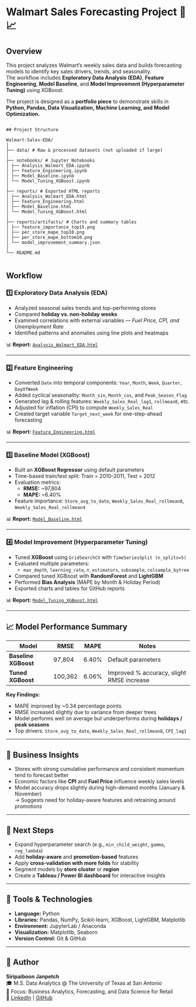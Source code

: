 # Walmart Sales Forecasting Project 🛒📈

## Overview
This project analyzes Walmart’s weekly sales data and builds forecasting models to identify key sales drivers, trends, and seasonality.  
The workflow includes **Exploratory Data Analysis (EDA)**, **Feature Engineering**, **Model Baseline**, and **Model Improvement (Hyperparameter Tuning)** using XGBoost.  

The project is designed as a **portfolio piece** to demonstrate skills in  
**Python, Pandas, Data Visualization, Machine Learning, and Model Optimization.**




```

## Project Structure

Walmart-Sales-EDA/
│
├── data/ # Raw & processed datasets (not uploaded if large)
│
├── notebooks/ # Jupyter Notebooks
│ ├── Analysis_Walmart_EDA.ipynb
│ ├── Feature_Engineering.ipynb
│ ├── Model_Baseline.ipynb
│ └── Model_Tuning_XGBoost.ipynb
│
├── reports/ # Exported HTML reports
│ ├── Analysis_Walmart_EDA.html
│ ├── Feature_Engineering.html
│ ├── Model_Baseline.html
│ └── Model_Tuning_XGBoost.html
│
├── reports/artifacts/ # Charts and summary tables
│ ├── feature_importance_top15.png
│ ├── per_store_mape_top10.png
│ ├── per_store_mape_bottom10.png
│ └── model_improvement_summary.json
│
└── README.md


```

## Workflow

### 1️⃣ Exploratory Data Analysis (EDA)
- Analyzed seasonal sales trends and top-performing stores  
- Compared **holiday vs. non-holiday weeks**  
- Examined correlations with external variables — *Fuel Price, CPI, and Unemployment Rate*  
- Identified patterns and anomalies using line plots and heatmaps  

📊 **Report:** [`Analysis_Walmart_EDA.html`](reports/Analysis_Walmart_EDA.html)

---

### 2️⃣ Feature Engineering
- Converted `Date` into temporal components: `Year`, `Month`, `Week`, `Quarter`, `DayOfWeek`  
- Added cyclical seasonality: `Month_sin`, `Month_cos`, and `Peak_Season_Flag`  
- Generated lag & rolling features: `Weekly_Sales_Real_lag1`, `rollmean8`, etc.  
- Adjusted for inflation (CPI) to compute `Weekly_Sales_Real`  
- Created target variable `Target_next_week` for one-step-ahead forecasting  

📊 **Report:** [`Feature_Engineering.html`](reports/Feature_Engineering.html)

---

### 3️⃣ Baseline Model (XGBoost)
- Built an **XGBoost Regressor** using default parameters  
- Time-based train/test split: Train = 2010–2011, Test = 2012  
- Evaluation metrics:
  - **RMSE:** ~97,804  
  - **MAPE:** ~6.40%  
- Feature importance: `Store_avg_to_date`, `Weekly_Sales_Real_rollmean8`, `Weekly_Sales_Real_rollmean4`  

📊 **Report:** [`Model_Baseline.html`](reports/Model_Baseline.html)

---

### 4️⃣ Model Improvement (Hyperparameter Tuning)
- Tuned **XGBoost** using `GridSearchCV` with `TimeSeriesSplit (n_splits=5)`  
- Evaluated multiple parameters:
  - `max_depth`, `learning_rate`, `n_estimators`, `subsample`, `colsample_bytree`
- Compared tuned XGBoost with **RandomForest** and **LightGBM**
- Performed **Bias Analysis** (MAPE by Month & Holiday Period)
- Exported charts and tables for GitHub reports

📊 **Report:** [`Model_Tuning_XGBoost.html`](reports/Model_Tuning_XGBoost.html)

---

## 📈 Model Performance Summary

| Model | RMSE | MAPE | Notes |
|-------|------|------|-------|
| **Baseline XGBoost** | 97,804 | 6.40% | Default parameters |
| **Tuned XGBoost** | 100,362 | 6.06% | Improved % accuracy, slight RMSE increase |

**Key Findings:**
- MAPE improved by ~0.34 percentage points  
- RMSE increased slightly due to variance from deeper trees  
- Model performs well on average but underperforms during **holidays / peak seasons**  
- Top drivers: `Store_avg_to_date`, `Weekly_Sales_Real_rollmean8`, `CPI_lag1`

---

## 🧠 Business Insights
- Stores with strong cumulative performance and consistent momentum tend to forecast better  
- Economic factors like **CPI** and **Fuel Price** influence weekly sales levels  
- Model accuracy drops slightly during high-demand months (January & November)  
  → Suggests need for holiday-aware features and retraining around promotions  

---

## 🧾 Next Steps
- Expand hyperparameter search (e.g., `min_child_weight`, `gamma`, `reg_lambda`)  
- Add **holiday-aware** and **promotion-based** features  
- Apply **cross-validation with more folds** for stability  
- Segment models by **store cluster** or **region**  
- Create a **Tableau / Power BI dashboard** for interactive insights  

---

## 🧰 Tools & Technologies
- **Language:** Python  
- **Libraries:** Pandas, NumPy, Scikit-learn, XGBoost, LightGBM, Matplotlib  
- **Environment:** JupyterLab / Anaconda  
- **Visualization:** Matplotlib, Seaborn  
- **Version Control:** Git & GitHub  

---

## 👤 Author
**Siripaiboon Janpetch**  
🎓 M.S. Data Analytics @ The University of Texas at San Antonio  
📍 Focus: Business Analytics, Forecasting, and Data Science for Retail  
🔗 [LinkedIn](https://www.linkedin.com/in/siripaiboon-janpetch) | [GitHub](https://github.com/2Flame2Hot)
